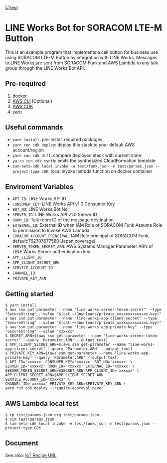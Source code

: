 [![test](https://github.com/soracom-labs/soracom-button-integrate-line-works-message-bot-example/workflows/test/badge.svg)](https://github.com/soracom-labs/soracom-button-integrate-line-works-message-bot-example/actions/workflows/test.yml)

# LINE Works Bot for SORACOM LTE-M Button

This is an example program that implements a call button for business use using SORACOM LTE-M Button by integration with LINE Works.
Messages to LINE Works are sent from SORACOM Funk and AWS Lambda to any talk group through the LINE Works Bot API.

## Pre-required

1. [docker](https://www.docker.com/)
2. [AWS CLI](https://docs.aws.amazon.com/ja_jp/cli/latest/userguide/cli-chap-welcome.html) (Optional)
3. [AWS CDK](https://aws.amazon.com/jp/cdk/)
4. [yarn](https://classic.yarnpkg.com/lang/en/)

## Useful commands

- `yarn install`: pre-install required packages
- `yarn run cdk deploy`: deploy this stack to your default AWS account/region
- `yarn run cdk diff`: compare deployed stack with current state
- `ya:rn run cdk synth`: emits the synthesized CloudFormation template
- `sam-beta-cdk local invoke -e test/funk.json -n test/params.json --project-type CDK`: local invoke lambda function on docker container

## Enviroment Variables

- `API_ID`: LINE Works API ID
- `CONSUMER_KEY`: LINE Works API v1.0 Consumer Key
- `BOT_NO`: LINE Works Bot No
- `SERVER_ID`: LINE Works API v1.0 Server ID
- `ROOM_ID`: Talk room ID of the message destination
- `EXTERNAL_ID`: External ID when IAM Role of SORACOM Funk Assume Role to permission to Invoke AWS Lambda
- `SORACOM_ACCOUNT_PRINCIPAL`: IAM Role principal of SORACOM Funk, default:762707677580(Japan coverage)
- `SERVER_TOKEN_SECRET_ARN`: AWS Systems Manager Parameter ARN of LINE Works Server authentication key
- `APP_CLIENT_ID`
- `APP_CLIENT_SECRET_ARN`
- `SERVICE_ACCOUNT_ID`
- `CHANNEL_ID`
- `PRIVATE_KEY_ARN`

## Getting started

```console
$ yarn install
$ aws ssm put-parameter --name "line-works-server-token-secret" --type "SecureString" --value "$(cat ~/Downloads/private_xxxxxxxxxxxxxx.key)"
$ aws ssm put-parameter --name "line-works-app-client-secret" --type "SecureString" --value "$(cat ~/Downloads/private_xxxxxxxxxxxxxx.key)"
$ aws ssm put-parameter --name "line-works-app-private-key" --type "SecureString" --value "xxxxxx"
$ SECRET_ARN=$(aws ssm get-parameter --name "line-works-server-token-secret" --query 'Parameter.ARN' --output text)
$ APP_CLIENT_SECRET_ARN=$(aws ssm get-parameter --name "line-works-app-client-secret" --query 'Parameter.ARN' --output text)
$ PRIVATE_KEY_ARN=$(aws ssm get-parameter --name "line-works-app-private-key" --query 'Parameter.ARN' --output text)
$ API_ID='xxxxxx' CONSUMER_KEY='xxxxxx' BOT_NO='xxxxxx' \
SERVER_ID='xxxxxx' ROOM_ID='xxxxxx' EXTERNAL_ID='xxxxxx' \
SERVER_TOKEN_SECRET_ARN=$SECRET_ARN APP_CLIENT_ID='xxxxxx' \
APP_CLIENT_SECRET_ARN=$APP_CLIENT_SECRET_ARN SERVICE_ACCOUNT_ID='xxxxxx' \
CHANNEL_ID='xxxxxx' PRIVATE_KEY_ARN=$PRIVATE_KEY_ARN \
yarn run cdk deploy --require-approval never
```

## AWS Lambda local test

```
$ cp test/params.json.org test/params.json
$ vim test/params.json
$ sam-beta-cdk local invoke -e test/funk.json -n test/params.json --project-type CDK
```

## Document

See also: [IoT Recipe URL](https://soracom.jp/recipes_index/14133/)
